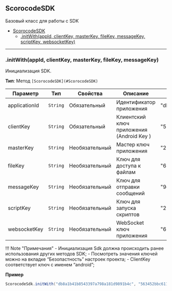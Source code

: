 <a name="ScorocodeSDK"></a>

## ScorocodeSDK 

Базовый класс для работы с SDK

* [ScorocodeSDK](#ScorocodeSDK)
    * [.initWith(appId, clientKey, masterKey, fileKey, messageKey, scriptKey, websocketKey)](#ScorocodeSDK+init)

----------------------------------------------------------------------------------------------
<a name="ScorocodeSDK+initWith"></a>

### .initWith(appId, clientKey, masterKey, fileKey, messageKey)

Инициализация SDK. 

**Тип**: Метод `[ScorocodeSDK](#ScorocodeSDK)`  

| Параметр | Тип | Свойства | Описание | Пример знаычения |
| --- | --- | --- | --- | --- |
| applicationId | `String` | Обязательный | Идентификатор приложения | "db8a1b41b8543397a798a181d9891b4c" |
| clientKey  | `String` | Обязательный | Клиентский ключ приложения (Android Key ) | "563452bbc611d8106d5da767365897de" |
| masterKey  | `String` | Необязательный | Мастер ключ приложения | "28f06b89b62165c33de55265166d8781"  |
| fileKey    | `String` | Необязательный| Ключ для доступа к файлам | "6305ee7ac8023191a333d9267f1a07e8" |
| messageKey | `String` | Необязательный | Ключ для отправки сообщений |  "9d774f6fa704f192e6aef53933f44e4f" |
| scriptKey  | `String` | Необязательный | Ключ для запуска скриптов |  "2ba656a564e8e3868356318cb64a9d6d" |
| websocketKey | `String` | Необязательный |  WebSocket ключ приложения |  "694bcf2ffd29369dab1c3d0e3f1776ae" |


!!! Note "Примечания"
    - Инициализация Sdk должна происходить ранее использования других методов SDK;
    - Посмотреть значения ключей можно на вкладке “Безопастность” настроек проекта;
    - ClientKey соответствует ключ с именем “android”;


**Пример**  

```Java
ScorocodeSdk.initWith("db8a1b41b8543397a798a181d9891b4c", "563452bbc611d8106d5da767365897de", "28f06b89b62165c33de55265166d8781", null, null, null, "694bcf2ffd29369dab1c3d0e3f1776ae");
```
